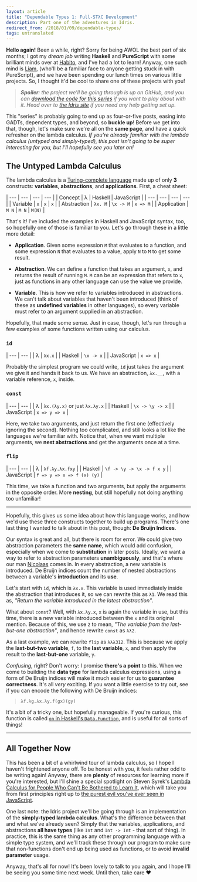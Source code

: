 ```yaml
---
layout: article
title: "Dependable Types 1: Full-STλC Development"
description: Part one of the adventures in Idris.
redirect_from: /2018/01/09/dependable-types/
tags: untranslated
---
```


**Hello again!** Been a while, right? Sorry for being AWOL the best part of six
months; I got my _dream job_ writing **Haskell** and **PureScript** with some
brilliant minds over at [Habito](https://www.habito.com), and I've had a lot to
learn! Anyway, one such mind is [Liam](https://www.github.com/LiamGoodacre),
(who'll be a familiar face to anyone getting stuck in with PureScript), and we
have been spending our lunch times on various little projects. So, I thought
it'd be cool to share one of these projects with you!

> _**Spoiler**: the project we'll be going through is up on GitHub, and you can
> [download the code for this series](https://github.com/i-am-tom/LICK) if you
> want to play about with it. Head over to [the Idris
> site](https://www.idris-lang.org/) if you need any help getting set up._

This "series" is probably going to end up as four-or-five posts, easing into
GADTs, dependent types, and beyond, so **buckle up**! Before we get into that,
though, let's make sure we're all on the **same page**, and have a quick
refresher on the lambda calculus. _If you're already familiar with the lambda
calculus (untyped and simply-typed), this post isn't going to be super
interesting for you, but I'll hopefully see you later on!_

## The Untyped Lambda Calculus

The lambda calculus is a [Turing-complete
language](https://en.wikipedia.org/wiki/Turing_completeness) made up of only
**3** constructs: **variables**, **abstractions**, and **applications**. First,
a cheat sheet:

| --- | --- | --- | --- |
| Concept | λ | Haskell | JavaScript |
| --- | --- | --- | --- |
| Variable | `x` | `x` | `x` |
| Abstraction | `λx. M` | `\x -> M` | `x => M` |
| Application | `M N` | `M N` | `M(N)` |

That's it! I've included the examples in Haskell and JavaScript syntax, too, so
hopefully one of those is familiar to you. Let's go through these in a little
more detail:

- **Application**. Given some expression `M` that evaluates to a function, and
  some expression `N` that evaluates to a value, apply `N` to `M` to get some
  result.

- **Abstraction**. We can define a function that takes an argument, `x`, and
  returns the result of running `M`. `M` can be an expression that refers to
  `x`, just as functions in any other language can use the value we provide.

- **Variable**. This is how we refer to variables introduced in abstractions.
  We can't talk about variables that haven't been introduced (think of these as
  **undefined variables** in other languages), so every variable must refer to
  an argument supplied in an abstraction.

Hopefully, that made some sense. Just in case, though, let's run through a few
examples of some functions written using our calculus.

### `id`

| --- | --- |
| λ | `λx.x` |
| Haskell | `\x -> x` |
| JavaScript | `x => x` |

Probably the simplest program we could write, `id` just takes the argument we
give it and hands it back to us. We have an abstraction, `λx.__`, with a
variable reference, `x`, inside.

### `const`

| --- | --- |
| λ | `λx.(λy.x)` or just `λx.λy.x` |
| Haskell | `\x -> \y -> x` |
| JavaScript | `x => y => x` |

Here, we take two arguments, and just return the first one (effectively
ignoring the second). Nothing too complicated, and still looks a lot like the
languages we're familiar with. Notice that, when we want multiple arguments, we
**nest abstractions** and get the arguments once at a time.

### `flip`

| --- | --- |
| λ | `λf.λy.λx.fxy` |
| Haskell | `\f -> \y -> \x -> f x y` |
| JavaScript | `f => y => x => f (x) (y)` |

This time, we take a function and two arguments, but apply the arguments in the
opposite order. More **nesting**, but still hopefully not doing anything too
unfamiliar!

---

Hopefully, this gives us some idea about how this language works, and how we'd
use these three constructs together to build up programs. There's one last
thing I wanted to talk about in this post, though: **De Bruijn Indices**.

Our syntax is great and all, but there is room for error. We could give two
abstraction parameters the **same name**, which would add confusion, especially
when we come to **substitution** in later posts. Ideally, we want a way to
refer to abstraction parameters **unambiguously**, and that's where our man
[Nicolaas](https://en.wikipedia.org/wiki/Nicolaas_Govert_de_Bruijn) comes in.
In every abstraction, a new variable is introduced. De Bruijn indices count the
number of nested abstractions between a variable's **introduction** and its
**use**.

Let's start with `id`, which is `λx.x`. This variable is used immediately
inside the abstraction that introduces it, so we can rewrite this as `λ1`. We
read this as, _"Return the variable introduced in the latest abstraction"_.

What about `const`? Well, with `λx.λy.x`, `x` is again the variable in use, but
this time, there is a new variable introduced between the `x` and its original
mention. Because of this, we use `2` to mean, _"The variable from the
last-but-one abstraction"_, and hence rewrite `const` as `λλ2`.

As a last example, we can rewrite `flip` as `λλλ312`. This is because we apply
the **last-but-two variable**, `f`, to the **last variable**, `x`, and then
apply the result to the **last-but-one** variable, `y`.

_Confusing_, right? Don't worry: I promise **there's a point** to this. When we
come to building the **data type** for lambda calculus expressions, using a
form of De Bruijn indices will make it much easier for us to **guarantee
correctness**.  It's all _very_ exciting. If you want a little exercise to try
out, see if you can encode the following with De Bruijn indices:

> `λf.λg.λx.λy.f(gx)(gy)`

It's a bit of a tricky one, but hopefully manageable. If you're curious, this
function is called [`on` in Haskell's
`Data.Function`](https://hackage.haskell.org/package/base-4.10.1.0/docs/Data-Function.html#v:on),
and is useful for all sorts of things!

---

## All Together Now

This has been a bit of a whirlwind tour of lambda calculus, so I hope I haven't
frightened anyone off. To be honest with you, it feels rather odd to be writing
again! Anyway, there are **plenty** of resources for learning more if you're
interested, but I'll shine a special spotlight on Steven Syrek's [Lambda
Calculus for People Who Can't Be Bothered to Learn
It](https://www.youtube.com/watch?v=c_ReqkiyCXo), which will take you from
first principles right up to [the purest evil you've ever seen in
JavaScript](https://github.com/sjsyrek/presentations/blob/master/lambda-calculus/lambda.js).

One last note: the Idris project we'll be going through is an implementation of
the **simply-typed lambda calculus**. What's the difference between that and
what we've already seen? Simply that the variables, applications, and
abstractions **all have types** (like `Int` and `Int -> Int` - that sort of
thing). In practice, this is the same thing as any other programming language
with a simple type system, and we'll track these through our program to make
sure that non-functions don't end up being used as functions, or to avoid
**invalid parameter** usage.

Anyway, that's all for now! It's been lovely to talk to you again, and I hope
I'll be seeing you some time next week. Until then, take care &hearts;
